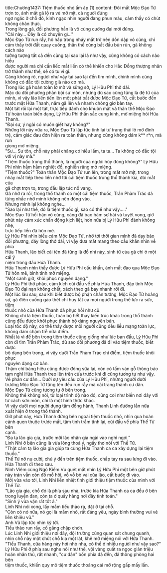 title:Chương1437: Tiệm thuốc nhỏ ấm áp (1)
content:
Đôi mắt Mộc Đạo Tử trợn to, ánh mắt gã lộ ra vẻ mờ mịt, cả người đứng<br>ngơ ngác ở chỗ đó, kinh ngạc nhìn người đang phun máu, cảm thấy có chút<br>không chân thực.<br>Trong lòng gã, đối phương hẳn là vô cùng cường đại mới đúng.<br>"Cái này... Đây là có chuyện gì..."<br>Mộc Đạo Tử run rẩy, hô hấp trong nháy mắt trở nên dồn dập vô cùng, chỉ<br>cảm thấy trời đất quay cuồng, thân thể cũng bắt đầu bủn rủn, gã không cách nào<br>tưởng tượng tất cả đến cùng tại sao lại là như vậy, cũng không có cách nào hiểu<br>được người mà chỉ cần liếc mắt liền có thể khiến cho Hắc Đồng thượng nhân<br>trở thành như thế, sẽ có tu vi gì.<br>Càng không rõ, người như vậy tại sao lại đến tìm mình, chính mình cũng<br>không có đắc tội cường giả nào cơ mà.<br>Trong lúc gã hoàn toàn lờ mờ và sững sờ, Lý Hữu Phỉ thở dài.<br>Mặc dù đối phương phản bội sư môn, nhưng dù sao cũng từng là đệ tử của<br>mình, vì vậy lão liền tiến lên một phát bắt được Mộc Đạo Tử, cất bước đến<br>trước mặt Hứa Thanh, nắm gã lên và nhanh chóng giơ bàn tay.<br>Một tát rồi lại một tát, trực tiếp đánh cho khuôn mặt và thân thể Mộc Đạo<br>Tử hoàn toàn biến dạng, Lý Hữu Phỉ thần sắc cung kính, mở miệng hỏi Hứa<br>Thanh.<br>"Đại sư, ý ngài có muốn giết hay không?"<br>Những lời này vừa ra, Mộc Đạo Tử lập tức tỉnh lại từ trạng thái lờ mờ đình<br>trệ, cảm giác đau đớn hiện ra toàn thân, nhưng cũng không dám k** r*n, mà run<br>giọng mở miệng.<br>"Sư... Sư tôn, chỗ này phải chăng có hiểu lầm, ta ta... Ta không có đắc tội<br>với vị này mà."<br>"Tiệm thuốc trong thổ thành, là người của ngươi hủy đúng không?" Lý Hữu<br>Phỉ nhìn hằm hằm nghiệt đồ, nghiến răng mở miệng.<br>"Tiệm thuốc?" Toàn thân Mộc Đạo Tử run lên, trong mắt mờ mịt, trong<br>nháy mắt tiếp theo liền nhớ tới cái tiệm thuốc trong thổ thành kia, đôi mắt của<br>gã chợt trợn to, trong đầu lập tức nổ vang.<br>Gã nhớ ra rồi, trong thổ thành có một cái tiệm thuốc, Trần Phàm Trác đã<br>từng nhắc nhở mình không nên động vào.<br>Nhưng mình lại không nghe...<br>"Sao lại như thế, đó là tiệm thuốc gì, sao có thể như vậy....."<br>Mộc Đạo Tử hối hận vô cùng, càng đã bao hàm sợ hãi và tuyệt vọng, giờ<br>phút này cảm xúc chấn động kịch liệt, hơn nữa bị Lý Hữu Phỉ đánh không nhẹ,<br>trực tiếp liền đã hôn mê.<br>Lý Hữu Phỉ nhìn biểu cảm Mộc Đạo Tử, nhớ tới thời gian mình đã dạy bảo<br>đối phương, đáy lòng thở dài, vì vậy đưa mắt mang theo cầu khẩn nhìn về phía<br>Hứa Thanh, lão biết cái tên đã từng là đồ nhi này, sinh tử của gã chỉ ở một cái ý<br>niệm trong đầu Hứa Thanh.<br>Hứa Thanh nhìn thấy được Lý Hữu Phỉ cầu khẩn, ánh mắt đảo qua Mộc Đạo<br>Tử hôn mê, bình tĩnh mở miệng.<br>"Một canh giờ, khôi phục nguyên dạng."<br>Lý Hữu Phỉ thở phào, cảm kích cúi đầu về phía Hứa Thanh, đập tỉnh Mộc<br>Đạo Tử đại nạn không chết, xách theo gã bay nhanh rời đi.<br>Một lúc lâu sau, sau khi biết được bộ phận chân tướng, Mộc Đạo Tử hoảng<br>sợ, gã điên cuồng gào thét chỉ huy tất cả mọi người trong thế lực ra sức, tiệm<br>thuốc nhỏ của Hứa Thanh đã phục hồi như cũ.<br>Không chỉ là tiệm thuốc, toàn bộ hết thảy kiến trúc khác trong thổ thành<br>cũng đều được khôi phục thành bộ dáng nguyên bản.<br>Loại tốc độ này, có thể thấy được mỗi người cũng đều liều mạng toàn lực,<br>không dám chậm trễ nửa điểm.<br>Nhất là vì để bên trong tiệm thuốc cũng giống như lúc ban đầu, Lý Hữu Phỉ<br>còn đi tìm Trần Phàm Trác, dù sao đối phương đã đi vào tiệm thuốc, biết được<br>bộ dạng bên trong, vì vậy dưới Trần Phàm Trác chỉ điểm, tiệm thuốc khôi phục<br>nguyên dạng cơ bản.<br>Thậm chí bảng hiệu cũng được đóng sửa lại, còn có tấm ván gỗ thông báo<br>tạm nghỉ Hứa Thanh treo lên trên cửa trước khi đi cũng tương tự như vậy.<br>Về phần cư dân... Dưới sự yêu cầu của Lý Hữu Phỉ, những người dưới<br>trướng Mộc Đạo Tử từng tên đều run rẩy mà cải trang thành cư dân.<br>Mộc Đạo Tử cũng tương tự ở bên trong.<br>Không thể không nói, từ loại trình độ nào đó, cũng coi như biến nơi đây với<br>tư cách sơn môn, chỉ là một hình thức khác.<br>Vì vậy dưới mọi người dụng tâm đồng hành, Thanh Linh đường lần nữa<br>xuất hiện ở trong thổ thành.<br>Giờ phút này, Hứa Thanh đứng bên ngoài tiệm thuốc nhỏ, nhìn qua hoàn<br>cảnh quen thuộc trước mắt, tâm tình trầm tĩnh lại, cúi đầu về phía Thế Tử bên<br>cạnh.<br>"Đa tạ lão gia gia, trước mời lão nhân gia ngài vào nghỉ ngơi."<br>Linh Nhi ở bên cũng là vừa lòng thoả ý, ngây thơ nói với Thế Tử.<br>"Thật cảm tạ lão gia gia giúp ta cùng Hứa Thanh ca ca xây dựng lại tiệm<br>thuốc."<br>Thế Tử nở nụ cười, chú ý đến trên tiệm thuốc, chắp tay ra sau lưng đi vào.<br>Hứa Thanh đi theo sau.<br>Ninh Viêm cùng Ngô Kiếm Vu quét mắt nhìn Lý Hữu Phỉ một bên giờ phút<br>này trán vẫn còn đổ mồ hôi, vỗ vỗ bờ vai của lão, cất bước đi vào.<br>Mới vừa vào tới, Linh Nhi liền nhiệt tình giới thiệu tiệm thuốc của mình với<br>Thế Tử.<br>"Lão gia gia, chỗ đó là phía sau nhà, trước kia Hứa Thanh ca ca đều ở bên<br>trong luyện đan, còn ta ở quầy hàng nơi đây tính toán."<br>"Sinh ý vừa vặn rất tốt á."<br>Linh Nhi nói xong, lấy mầm tiểu thảo ra, đặt ở tại chỗ.<br>"Còn có nó nữa, nó gọi là mầm nhỏ, rất đáng yêu, ngày bình thường vui vẻ<br>liền khiêu vũ."<br>Anh Vũ lập tức nhìn kỹ tới.<br>Tiểu thảo run rẩy, cố gắng chập chờn.<br>Lúc Linh Nhi giới thiệu nơi đây, đội trưởng cũng quan sát chung quanh,<br>nhìn chỗ này một chút chỗ kia một lát, khẽ mở miệng nói với Hứa Thanh.<br>"Tiểu Thanh, cửa hàng này hơi nhỏ nha, có thể ở nhiều người như vậy sao?"<br>Lý Hữu Phỉ ở phía sau nghe nói như thế, vội vàng xuất ra ngọc giản triệu<br>hoán nhân thủ, rất nhanh, "cư dân" bốn phía đã đến, đả thông phòng hai bên<br>tiệm thuốc, khiến quy mô tiệm thuốc thoáng cái mở rộng gấp mấy lần.